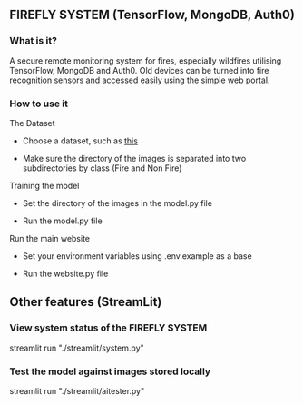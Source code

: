 ## FIREFLY SYSTEM (TensorFlow, MongoDB, Auth0)

### What is it?

A secure remote monitoring system for fires, especially wildfires utilising TensorFlow, MongoDB and Auth0. Old devices can be turned into fire recognition sensors and accessed easily using the simple web portal.

### How to use it

The Dataset

- Choose a dataset, such as [this](https://www.kaggle.com/datasets/dataclusterlabs/fire-and-smoke-dataset)

- Make sure the directory of the images is separated into two subdirectories by class (Fire and Non Fire)

Training the model

- Set the directory of the images in the model.py file

- Run the model.py file

Run the main website

- Set your environment variables using .env.example as a base

- Run the website.py file

## Other features (StreamLit)

### View system status of the FIREFLY SYSTEM

streamlit run "./streamlit/system.py"

### Test the model against images stored locally

streamlit run "./streamlit/aitester.py"
